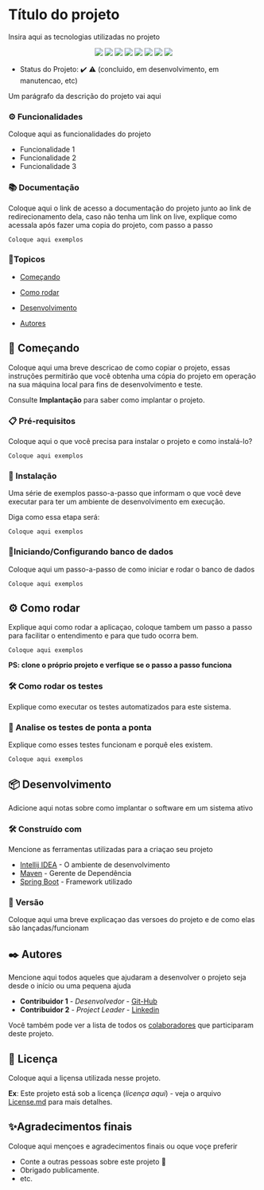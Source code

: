 # Título do projeto

Insira aqui as tecnologias utilizadas no projeto <br>

<p align="center">
  <img src="https://img.shields.io/static/v1?label=react&message=framework&color=blue&style=for-the-badge&logo=REACT"/>
  <img src="https://img.shields.io/static/v1?label=Netlify&message=deploy&color=blue&style=for-the-badge&logo=netlify"/>
  <img src="http://img.shields.io/static/v1?label=License&message=MIT&color=green&style=for-the-badge"/>
  <img src="http://img.shields.io/static/v1?label=Ruby&message=2.6.3&color=red&style=for-the-badge&logo=ruby"/>
  <img src="http://img.shields.io/static/v1?label=Ruby%20On%20Rails%20&message=6.0.2.2&color=red&style=for-the-badge&logo=ruby"/>
  <img src="http://img.shields.io/static/v1?label=TESTES&message=%3E100&color=GREEN&style=for-the-badge"/>
   <img src="http://img.shields.io/static/v1?label=STATUS&message=EM%20DESENVOLVIMENTO&color=RED&style=for-the-badge"/>
   <img src="http://img.shields.io/static/v1?label=STATUS&message=CONCLUIDO&color=GREEN&style=for-the-badge"/>
</p>

- Status do Projeto: ✔️ ⚠️ (concluido, em desenvolvimento, em manutencao, etc)

Um parágrafo da descrição do projeto vai aqui

### ⚙️ Funcionalidades

Coloque aqui as funcionalidades do projeto

- Funcionalidade 1
- Funcionalidade 2
- Funcionalidade 3

### 📚 Documentação

Coloque aqui o link de acesso a documentação do projeto junto ao link de redirecionamento dela, caso não tenha um link on live, explique como acessala após fazer uma copia do projeto, com passo a passo

```
Coloque aqui exemplos
```

### 📝Topicos

- [Começando](##começando)

- [Como rodar](#como-rodar)

- [Desenvolvimento](#desenvolvimento)

- [Autores](#autores)

## 🚀 Começando

Coloque aqui uma breve descricao de como copiar o projeto, essas instruções permitirão que você obtenha uma cópia do projeto em operação na sua máquina local para fins de desenvolvimento e teste.

Consulte **Implantação** para saber como implantar o projeto.

### 📋 Pré-requisitos

Coloque aqui o que você precisa para instalar o projeto e como instalá-lo?

```
Coloque aqui exemplos
```

### 🔧 Instalação

Uma série de exemplos passo-a-passo que informam o que você deve executar para ter um ambiente de desenvolvimento em execução.

Diga como essa etapa será:

```
Coloque aqui exemplos
```

### 🔌Iniciando/Configurando banco de dados

Coloque aqui um passo-a-passo de como iniciar e rodar o banco de dados

```
Coloque aqui exemplos
```

## ⚙️ Como rodar

Explique aqui como rodar a aplicaçao, coloque tambem um passo a passo para facilitar o entendimento e para que tudo ocorra bem.

```
Coloque aqui exemplos
```

**PS: clone o próprio projeto e verfique se o passo a passo funciona**

### 🛠 Como rodar os testes

Explique como executar os testes automatizados para este sistema.

### 🔩 Analise os testes de ponta a ponta

Explique como esses testes funcionam e porquê eles existem.

```
Coloque aqui exemplos
```

## 📦 Desenvolvimento

Adicione aqui notas sobre como implantar o software em um sistema ativo

### 🛠️ Construído com

Mencione as ferramentas utilizadas para a criaçao seu projeto

- [Intellij IDEA](hhttps://www.jetbrains.com/pt-br/idea/) - O ambiente de desenvolvimento
- [Maven](https://maven.apache.org/) - Gerente de Dependência
- [Spring Boot](https://spring.io/projects/spring-boot) - Framework utilizado

### 📌 Versão

Coloque aqui uma breve explicaçao das versoes do projeto e de como elas são lançadas/funcionam

## ✒️ Autores

Mencione aqui todos aqueles que ajudaram a desenvolver o projeto seja desde o início ou uma pequena ajuda

- **Contribuidor 1** - _Desenvolvedor_ - [Git-Hub](https://github.com/linkParaPerfil)
- **Contribuidor 2** - _Project Leader_ - [Linkedin](https://github.com/linkParaPerfil)

Você também pode ver a lista de todos os [colaboradores](https://github.com/usuario/projeto/colaboradores) que participaram deste projeto.

## 📄 Licença

Coloque aqui a liçensa utilizada nesse projeto.

**Ex**:
Este projeto está sob a licença (_licença aqui_) - veja o arquivo [License.md](https://github.com/usuario/projeto/licenca) para mais detalhes.

## ✨Agradecimentos finais

Coloque aqui mençoes e agradecimentos finais ou oque voçe preferir

- Conte a outras pessoas sobre este projeto 📢
- Obrigado publicamente.
- etc.
